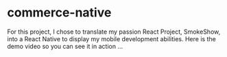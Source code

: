 # commerce-native

For this project, I chose to translate my passion React Project, SmokeShow, into a React Native to display my mobile development abilities. Here is the demo video so you can see it in action ...